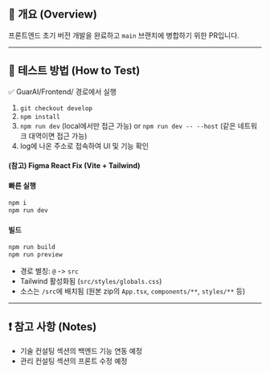 ## 📝 개요 (Overview)

프론트엔드 초기 버전 개발을 완료하고 `main` 브랜치에 병합하기 위한 PR입니다.

---

## 🧪 테스트 방법 (How to Test)
:white_check_mark: GuarAI/Frontend/ 경로에서 실행
1. `git checkout develop`
2. `npm install`
3. `npm run dev` (local에서만 접근 가능) or `npm run dev -- --host` (같은 네트워크 대역이면 접근 가능)
4. log에 나온 주소로 접속하여 UI 및 기능 확인

#### (참고) Figma React Fix (Vite + Tailwind)

   #### 빠른 실행
   ```bash
   npm i
   npm run dev
   ```

   #### 빌드
   ```bash
   npm run build
   npm run preview
   ```

- 경로 별칭: `@` -> `src`
- Tailwind 활성화됨 (`src/styles/globals.css`)
- 소스는 `/src`에 배치됨 (원본 zip의 `App.tsx`, `components/**`, `styles/**` 등)

---

## ❗ 참고 사항 (Notes)

- 기술 컨설팅 섹션의 백엔드 기능 연동 예정
- 관리 컨설팅 섹션의 프론트 수정 예정
